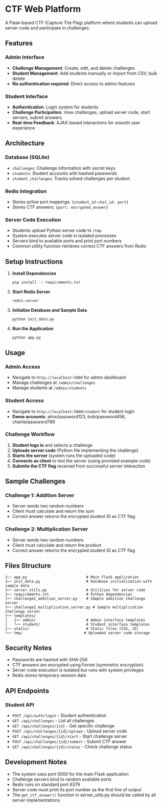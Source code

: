 # CTF Web Platform

A Flask-based CTF (Capture The Flag) platform where students can upload server code and participate in challenges.

## Features

### Admin Interface
- **Challenge Management**: Create, edit, and delete challenges
- **Student Management**: Add students manually or import from CSV, bulk delete
- **No authentication required**: Direct access to admin features

### Student Interface
- **Authentication**: Login system for students
- **Challenge Participation**: View challenges, upload server code, start servers, submit answers
- **Real-time Feedback**: AJAX-based interactions for smooth user experience

## Architecture

### Database (SQLite)
- `challenges`: Challenge information with secret keys
- `students`: Student accounts with hashed passwords
- `student_challenges`: Tracks solved challenges per student

### Redis Integration
- Stores active port mappings: `{student_id-chal_id: port}`
- Stores CTF answers: `{port: encrypted_answer}`

### Server Code Execution
- Students upload Python server code to `/tmp`
- System executes server code in isolated processes
- Servers bind to available ports and print port numbers
- Common utility function retrieves correct CTF answers from Redis

## Setup Instructions

1. **Install Dependencies**
   ```bash
   pip install -r requirements.txt
   ```

2. **Start Redis Server**
   ```bash
   redis-server
   ```

3. **Initialize Database and Sample Data**
   ```bash
   python init_data.py
   ```

4. **Run the Application**
   ```bash
   python app.py
   ```

## Usage

### Admin Access
- Navigate to `http://localhost:5000` for admin dashboard
- Manage challenges at `/admin/challenges`
- Manage students at `/admin/students`

### Student Access
- Navigate to `http://localhost:5000/student` for student login
- **Demo accounts**: alice/password123, bob/password456, charlie/password789

### Challenge Workflow
1. **Student logs in** and selects a challenge
2. **Uploads server code** (Python file implementing the challenge)
3. **Starts the server** (system runs the uploaded code)
4. **Connects as client** to test the server (using provided example code)
5. **Submits the CTF flag** received from successful server interaction

## Sample Challenges

### Challenge 1: Addition Server
- Server sends two random numbers
- Client must calculate and return the sum
- Correct answer returns the encrypted student ID as CTF flag

### Challenge 2: Multiplication Server
- Server sends two random numbers
- Client must calculate and return the product
- Correct answer returns the encrypted student ID as CTF flag

## Files Structure

```
├── app.py                           # Main Flask application
├── init_data.py                     # Database initialization with sample data
├── server_utils.py                  # Utilities for server code
├── requirements.txt                 # Python dependencies
├── challenge1_addition_server.py    # Sample addition challenge server
├── challenge2_multiplication_server.py # Sample multiplication challenge server
├── templates/
│   ├── admin/                       # Admin interface templates
│   └── student/                     # Student interface templates
├── static/                          # Static files (CSS, JS)
└── tmp/                            # Uploaded server code storage
```

## Security Notes

- Passwords are hashed with SHA-256
- CTF answers are encrypted using Fernet (symmetric encryption)
- Server code execution is isolated but runs with system privileges
- Redis stores temporary session data

## API Endpoints

### Student API
- `POST /api/auth/login` - Student authentication
- `GET /api/challenges` - List all challenges
- `GET /api/challenges/{id}` - Get specific challenge
- `POST /api/challenges/{id}/upload` - Upload server code
- `GET /api/challenges/{id}/start` - Start challenge server
- `POST /api/challenges/{id}/submit` - Submit CTF answer
- `GET /api/challenges/{id}/status` - Check challenge status

## Development Notes

- The system uses port 5000 for the main Flask application
- Challenge servers bind to random available ports
- Redis runs on standard port 6379
- Server code must print its port number as the first line of output
- The `get_ctf_answer()` function in server_utils.py should be called by all server implementations